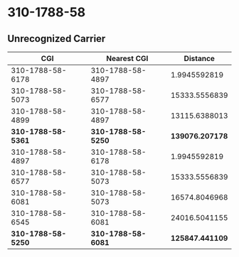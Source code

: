 # 310-1788-58
## Unrecognized Carrier


| CGI | Nearest CGI | Distance |
|-----|-------------|----------|
| 310-1788-58-6178 | 310-1788-58-4897 | 1.9945592819 |
| 310-1788-58-5073 | 310-1788-58-6577 | 15333.5556839 |
| 310-1788-58-4899 | 310-1788-58-4897 | 13115.6388013 |
| **310-1788-58-5361** | **310-1788-58-5250** | **139076.207178** |
| 310-1788-58-4897 | 310-1788-58-6178 | 1.9945592819 |
| 310-1788-58-6577 | 310-1788-58-5073 | 15333.5556839 |
| 310-1788-58-6081 | 310-1788-58-5073 | 16574.8046968 |
| 310-1788-58-6545 | 310-1788-58-6081 | 24016.5041155 |
| **310-1788-58-5250** | **310-1788-58-6081** | **125847.441109** |
